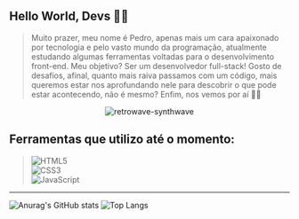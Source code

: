 ## Hello World, Devs 🐱‍💻

> Muito prazer, meu nome é Pedro, apenas mais um cara apaixonado por tecnologia e pelo vasto mundo da programação, atualmente estudando algumas ferramentas voltadas para o desenvolvimento front-end. Meu objetivo? Ser um desenvolvedor full-stack! Gosto de desafios, afinal, quanto mais raiva passamos com um código, mais queremos estar nos aprofundando nele para descobrir o que pode estar acontecendo, não é mesmo? Enfim, nos vemos por aí 👋🏼

<div align="center">

![retrowave-synthwave](https://github.com/pedrootavio-xy/alura_portifolio/assets/153446333/723b172c-fe33-49bf-972c-c9fe393fed7c)

</div>

## Ferramentas que utilizo até o momento:
  
> ![HTML5](https://img.shields.io/badge/html5-%23E34F26.svg?style=for-the-badge&logo=html5&logoColor=white) <br>
> ![CSS3](https://img.shields.io/badge/css3-%231572B6.svg?style=for-the-badge&logo=css3&logoColor=white) <br>
> ![JavaScript](https://img.shields.io/badge/javascript-%23323330.svg?style=for-the-badge&logo=javascript&logoColor=%23F7DF1E)

<hr>
  
![Anurag's GitHub stats](https://github-readme-stats.vercel.app/api?username=pedrootavio-xy&show_icons=true&theme=tokyonight&locale=pt-br&include_all_commits=true&)
![Top Langs](https://github-readme-stats.vercel.app/api/top-langs/?username=pedrootavio-xy&show_icons=true&theme=tokyonight&locale=pt-br&layout=compact)
